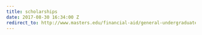 ```yaml
---
title: scholarships
date: 2017-08-30 16:34:00 Z
redirect_to: http://www.masters.edu/financial-aid/general-undergraduate#
---
```


